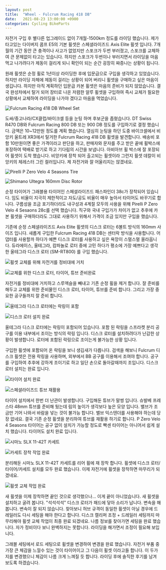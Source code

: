 ```yaml
---
layout: post
title:  "Wheel - Fulcrum Racing 418 DB"
date:   2021-08-23 13:00:00 +0900
categories: Cycling BikeParts
---
```

자전거 구입 후 별다른 업그레이드 없이 7개월-1500km 정도를 라이딩 했습니다. 제가 타고있는 다이버지 콤프 E5의 기본 휠셋은 스페셜라이즈드 Axis Elite 휠셋 입니다. 7개월의 기간 동안 큰 충격이나 사고가 없었지만 스포크가 두번 부러졌고, 스포크를 교체하여 큰 문제없이 타고는 있습니다. 하지만 스포크가 두번이나 부러지면서 라이딩을 마음먹고 나가려다가 제동이 걸리게 되니 확인이 되는 순간 굉장히 짜증나는 상황이 됩니다.



원래 휠셋은 순정 휠로 1년이상 라이딩한 후에 입문급으로 구입을 생각하고 있었습니다. 하지만 라이딩 자체에 제동이 걸리는 상황이 되어 버리니 휠셋을 구매하고 싶은 마음이  생깁니다. 하지만 아직 계획하던 입문급 카본 휠셋은 마음의 준비가 되지 않았습니다. 결국 완성차에서 탈거 되어 장터로 나온 저렴한 알루 휠셋을 구입하여 즉시 교체가 필요한 상황에서 교체하여 라이딩을 나가야 겠다고  마음을 먹었습니다.



![Fulcrum Racing 418 DB Wheel Set](../assets/img/2021-08-24/00-fulcrum_wheel.jpg)



도싸/중고나라/CX클럽/바이크셀 등을 눈팅 하며 후보군을 좁혔습니다. DT Swiss  R470 DB와 Fulcrum Racing 800 DB 또는 900 DB 정도를 구입하기로 결정 했습니다. 금액은 10~12만원 정도를 계획 했습니다. 열심히 눈팅을 하던 도중 바이크셀에서 비앙키 울트레 XR3에서 탈거한 Fulcrum Racing 418 DB 휠셋을 발견합니다. 배송비 포함 10만원이면 좋은 가격이라고 판단을 하고, 판매자와 문자를 주고 받은 끝에 휠박스에 포장하여 택배로 받기로 하고 기다림의 시간을 보냅니다. 아비아브 휠 박스에 잘 포장되어 휠셋이 도착 했습니다. 비앙키에 장착 되어 출고되는 휠셋이라 그런지 휠셋 데칼이 비앙키의 체레스터 그린 컬러입니다. 제 자전거와 잘 어울리지는 않겠네요.



![Pirelli P Zero Velo 4 Seasons Tire](../assets/img/2021-08-24/02-pirelli_pzero_4s.jpg)

![Shimano Ultegra 160mm Disc Rotor](../assets/img/2021-08-24/01-ultegra_rotor_160.jpg)



순정 타이어가 그래블용 타이어인 스페셜라이즈드 패스파인더 38c가 장착되어 있습니다. 임도 비율이 지극히 제한적이고 자도/공도 비율이 매우 높아서 타이어도 바꾸기로 합니다. 구름성을 조금 포기하더라도 내구성과 4계절 모두의 사용을 위해 Pirelli P Zero Velo 4 Sesaons 28c를 선택 했습니다. 직구와 국내 구입가가 차이가 없고 추후에 카본 휠셋을 구매하더라도 그대로 사용하기 위해서 가격이 조금 있지만 구입을 했습니다.



기존에 순정 스페셜라이즈드 Axis Elite 휠셋의 디스크 로터는 6볼트 방식의 160mm 사이즈 입니다. 새롭게 구입한 Fulcrum Racing 418 DB는 센터락 방식을 사용합니다. 어댑터를 사용할까 하다가 예쁜 디스크 로터를 사용하고 싶은 욕망이 스멀스멀 올라옵니다. 듀라에이스, 울테그라, 캄파놀로 로터 중에 고민 하다가 평소에 가장 예쁘다고 생각한 울테그라 디스크 로터 (SM-RT800) 를 구입 했습니다.



![휠셋 교체를 위해 자전거를 정비대에 거치](../assets/img/2021-08-24/04-bike_repairt_stand.jpg)

![교체를 위한 디스크 로터, 타이어, 튜브 준비완료](../assets/img/2021-08-24/05-chage_set.jpg)



자전거를 정비대에 거치하고 스루엑슬을 빼내고 기존 순정 휠을 제거 합니다. 잘 준비를 해두고 교체를 위한 준비물인 디스크 로터, 타이어, 튜브를 준비 합니다. 그리고 가장 중요한 공구들까지 잘 준비 합니다.



![울테그라 디스크 로터에는 락링이 포함](../assets/img/2021-08-24/06-ultegra_rotor_detail.jpg)

![디스크 로터 설치 완료](../assets/img/2021-08-24/07-install_rotor.jpg)



울테그라 디스크 로터에는 락링이 포함되어 있습니다. 포함 된 락링을 스프라켓 분리 공구를 이용 내부에서 조이는 방식의 락링 입니다. 디스크 로터를 설치하려다가 난감한 상황이 발생합니다. 로터에 포함된 락링으로 조이는게 불가능한 상황 입니다.



구입한 휠셋에 포함되어 온 락링을 보니 생김새가 다릅니다. 검색을 해보니 Fulcrum 디스크 휠셋은 전용 락링을 사용하며, 외부에서 BB 공구를 이용해서 조여야 합니다.  공구를 구입하여 추후에 강하게 조이기로 하고 일단 손으로 돌아갈때까지 조입니다. 디스크 로터 설치는 완료 입니다.



![타이어 설치 완료](../assets/img/2021-08-24/08-install_tire.jpg)

![스페셜라이즈드 튜브 재활용](../assets/img/2021-08-24/10-specialized_tube.jpg)



타이어 설치에서 한번 더 난관이 발생합니다. 구입해둔 튜브가 말썽 입니다. 슈발베 프레스타 48mm 튜브를 준비해 뒀는데 림의 높이가 생각보다 높은 모양 입니다. 밸브가 조금만 기어 나와서 바람을 넣는 것이 불가능 합니다. 밸브 익스텐더를 사용해야 하는데 당장 없네요. 결국 기존 순정 휠셋을 분리하여 튜브를 재활용 하기로 합니다. P Zero Velo 4 Seasons 타이어는 공구 없이 설치가 가능할 정도로 빡센 타이어는 아니어서 쉽게 설치 했습니다. 타이어도 설치 완료 입니다.



![시마노 SLX 11-42T 카세트](../assets/img/2021-08-24/09-slx_cassette.jpg)

![카세트 장착 작업 완료](../assets/img/2021-08-24/11-install_cassette.jpg)



분리해둔 시마노 SLX 11-42T 카세트를 리어 휠에 재 장착 합니다. 휠셋에 디스크 로터/타이어/카세트 설치를 모두 완료 했습니다. 이제 자전거에 휠셋을 장착하면 마무리가 되겠네요.



![휠셋 교체 작업 완료](../assets/img/2021-08-24/12-chagne_complete.jpg)



새 휠셋을 이제 장착하면 끝인 것으로 생각했으나... 이게 끝이 아니었습니다. 새 휠셋을 설치하고 굴려 봅니다. "석석석석" 디스크 로터가 패드에 닿아 소리가 납니다. 변속을 해봅니다. 변속이 잘 되지 않습니다.  찾아보니 허브 규격이 동일한 휠셋이 아닐 경우에 드레일러도 다시 세팅을 해야 한다고 합니다. 디스크 캘리퍼 조정 + 드레일러 세팅까지 마무리해야 휠셋 교체 작업이 최종 완료 되겠네요. 나름 정보를 찾아가면 세팅을 완료 했습니다. 자가 정비이다 보니 완벽하지는 못합니다. 라이딩을 해가면서 조정이 필요해 보입니다.



그래블 세팅에서 로드 세팅으로 휠셋을 변경하여 변경을 완료 했습니다. 자전거 부품 중 가장 큰 체감을 느낄수 있는 것이 타이어이고 그 다음이 휠셋 이라고들 합니다. 이 두가지를 변경했으니 체감이 나름 크게 느껴질 듯 합니다. 라이딩 후에 솔직한 후기를 남겨 보도록 하겠습니다.
